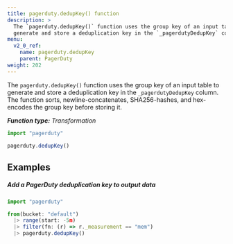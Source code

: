 ```yaml
---
title: pagerduty.dedupKey() function
description: >
  The `pagerduty.dedupKey()` function uses the group key of an input table to
  generate and store a deduplication key in the `_pagerdutyDedupKey` column.
menu:
  v2_0_ref:
    name: pagerduty.dedupKey
    parent: PagerDuty
weight: 202
---
```


The `pagerduty.dedupKey()` function uses the group key of an input table to
generate and store a deduplication key in the `_pagerdutyDedupKey` column.
The function sorts, newline-concatenates, SHA256-hashes, and hex-encodes
the group key before storing it.

_**Function type:** Transformation_

```js
import "pagerduty"

pagerduty.dedupKey()
```

## Examples

##### Add a PagerDuty deduplication key to output data
```js
import "pagerduty"

from(bucket: "default")
  |> range(start: -5m)
  |> filter(fn: (r) => r._measurement == "mem")
  |> pagerduty.dedupKey()
```
